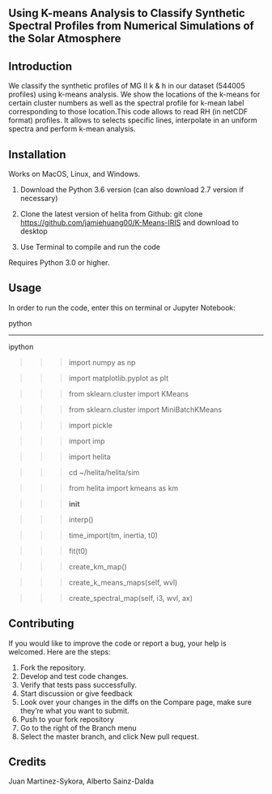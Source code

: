 ## Using K-means Analysis to Classify Synthetic Spectral Profiles from Numerical Simulations of the Solar Atmosphere

## Introduction
We classify the synthetic profiles of MG II k & h in our dataset (544005 profiles) using k-means analysis. We show the locations of the k-means for certain cluster numbers as well as the spectral profile for k-mean label corresponding to those location.This code allows to read RH (in netCDF format) profiles. It allows to selects specific lines, interpolate in an uniform spectra and perform k-mean analysis. 

## Installation
Works on MacOS, Linux, and Windows.

1) Download the Python 3.6 version (can also download 2.7 version if necessary) 

2) Clone the latest version of helita from Github: git clone https://github.com/jamiehuang00/K-Means-IRIS and download to desktop

3) Use Terminal to compile and run the code

Requires Python 3.0 or higher.

## Usage
In order to run the code, enter this on terminal or Jupyter Notebook: 

python
***

ipython

>>> import numpy as np

>>> import matplotlib.pyplot as plt

>>> from sklearn.cluster import KMeans

>>> from sklearn.cluster import MiniBatchKMeans

>>> import pickle

>>> import imp

>>> import helita

>>> cd ~/helita/helita/sim

>>> from helita import kmeans as km

>>> __init__

>>> interp()

>>> time_import(tm, inertia, t0)

>>> fit(t0)

>>> create_km_map()

>>> create_k_means_maps(self, wvl)

>>> create_spectral_map(self, i3, wvl, ax)

## Contributing
If you would like to improve the code or report a bug, your help is welcomed. 
Here are the steps:

1) Fork the repository.
2) Develop and test code changes.
3) Verify that tests pass successfully.
4) Start discussion or give feedback 
5) Look over your changes in the diffs on the Compare page, make sure they’re what you want to submit.
6) Push to your fork repository
7) Go to the right of the Branch menu
8) Select the master branch, and click New pull request.

## Credits
Juan Martinez-Sykora, Alberto Sainz-Dalda
